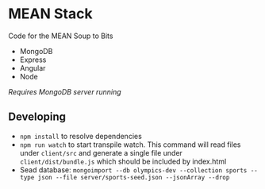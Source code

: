 # MEAN Stack

Code for the MEAN Soup to Bits

* MongoDB
* Express
* Angular
* Node

*Requires MongoDB server running*

## Developing

* `npm install` to resolve dependencies
* `npm run watch` to start transpile watch. This command will read files under `client/src` and generate a single file under `client/dist/bundle.js` which should be included by index.html
* Sead database: `mongoimport --db olympics-dev --collection sports --type json --file server/sports-seed.json --jsonArray --drop`
